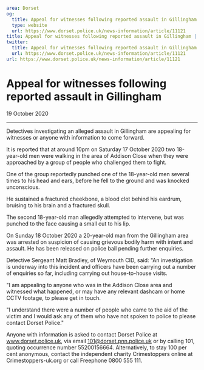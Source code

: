 ```yaml
area: Dorset
og:
  title: Appeal for witnesses following reported assault in Gillingham
  type: website
  url: https://www.dorset.police.uk/news-information/article/11121
title: Appeal for witnesses following reported assault in Gillingham |
twitter:
  title: Appeal for witnesses following reported assault in Gillingham
  url: https://www.dorset.police.uk/news-information/article/11121
url: https://www.dorset.police.uk/news-information/article/11121
```

# Appeal for witnesses following reported assault in Gillingham

19 October 2020

* * *

Detectives investigating an alleged assault in Gillingham are appealing for witnesses or anyone with information to come forward.

It is reported that at around 10pm on Saturday 17 October 2020 two 18-year-old men were walking in the area of Addison Close when they were approached by a group of people who challenged them to fight.

One of the group reportedly punched one of the 18-year-old men several times to his head and ears, before he fell to the ground and was knocked unconscious.

He sustained a fractured cheekbone, a blood clot behind his eardrum, bruising to his brain and a fractured skull.

The second 18-year-old man allegedly attempted to intervene, but was punched to the face causing a small cut to his lip.

On Sunday 18 October 2020 a 20-year-old man from the Gillingham area was arrested on suspicion of causing grievous bodily harm with intent and assault. He has been released on police bail pending further enquiries.

Detective Sergeant Matt Bradley, of Weymouth CID, said: "An investigation is underway into this incident and officers have been carrying out a number of enquiries so far, including carrying out house-to-house visits.

"I am appealing to anyone who was in the Addison Close area and witnessed what happened, or may have any relevant dashcam or home CCTV footage, to please get in touch.

"I understand there were a number of people who came to the aid of the victim and I would ask any of them who have not spoken to police to please contact Dorset Police."

Anyone with information is asked to contact Dorset Police at www.dorset.police.uk, via email 101@dorset.pnn.police.uk or by calling 101, quoting occurrence number 55200156664. Alternatively, to stay 100 per cent anonymous, contact the independent charity Crimestoppers online at Crimestoppers-uk.org or call Freephone 0800 555 111.
